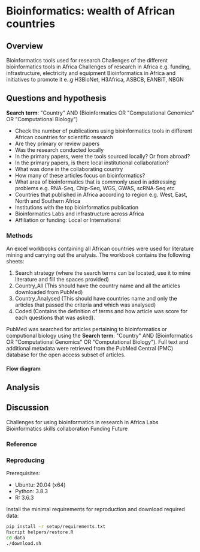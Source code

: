 # Bioinformatics: wealth of African countries

## Overview

Bioinformatics tools used for research
Challenges of the different bioinformatics tools in Africa
Challenges of research in Africa e.g. funding, infrastructure, electricity and equipment
Bioinformatics in Africa and initiatives to promote it e..g H3BioNet, H3Africa, ASBCB, EANBiT, NBGN

## Questions and hypothesis 
**Search term**: "Country" AND (Bioinformatics OR "Computational Genomics" OR "Computational Biology")

- Check the number of publications using bioinformatics tools in different African countries for scientific research
- Are they primary or review papers 
- Was the research conducted locally 
- In the primary papers, were the tools sourced locally? Or from abroad?
- In the primary papers, is there local institutional collaboration?
- What was done in the collaborating country
- How many of these articles focus on bioinformatics?
- What area of bioinformatics that is commonly used in addressing problems e.g. RNA-Seq, Chip-Seq, WGS, GWAS, scRNA-Seq etc
- Countries that published in Africa according to region e.g. West, East, North and Southern Africa 
- Institutions with the top bioinformatics publication 
- Bioinformatics Labs and infrastructure across Africa
- Affiliation or funding: Local or International 


### Methods

An excel workbooks containing all African countries were used for literature mining and carrying out the analysis. The workbook contains the following sheets:
1) Search strategy (where the search terms can be located, use it to mine literature and fill the spaces provided)
2) Country_All (This should have the country name and all the articles downloaded from PubMed)
3) Country_Analysed (This should have countries name and only the articles that passed the criteria and which was analysed) 
4) Coded (Contains the definition of terms and how article was score for each questions that was asked). 

PubMed was searched for articles pertaining to bioinformatics or computional biology using the **Search term**: "Country" AND (Bioinformatics OR "Computational Genomics" OR "Computational Biology"). Full text and additional metadata were retrieved from the PubMed Central (PMC) database for the open access subset of articles.


#### Flow diagram

## Analysis  


## Discussion
Challenges for using bioinformatics in research in Africa 
Labs
Bioinformatics skills 
collaboration
Funding
Future


### Reference



### Reproducing

Prerequisites:

- Ubuntu: 20.04 (x64)
- Python: 3.8.3
- R: 3.6.3

Install the minimal requirements for reproduction and download required data:

```bash
pip install -r setup/requirements.txt
Rscript helpers/restore.R
cd data
./download.sh
```
